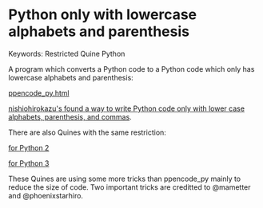 # Python only with lowercase alphabets and parenthesis

Keywords: Restricted Quine Python

A program which converts a Python code to a Python code which only has
lowercase alphabets and parenthesis:

[ppencode_py.html](http://shinh.skr.jp/obf/ppencode_py.html)

[nishiohirokazu's found a way to write Python code only with lower case alphabets, parenthesis, and commas](http://d.hatena.ne.jp/nishiohirokazu/20120906/1346938523).

There are also Quines with the same restriction:

[for Python 2](alparen_quine.py)

[for Python 3](alparen_quine.py3)

These Quines are using some more tricks than ppencode_py mainly to
reduce the size of code. Two important tricks are creditted to
@mametter and @phoenixstarhiro.
